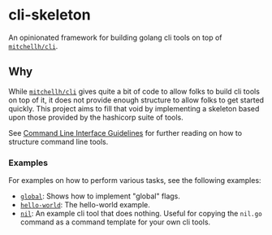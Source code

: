 # cli-skeleton

An opinionated framework for building golang cli tools on top of [`mitchellh/cli`](https://github.com/mitchellh/cli).

## Why

While [`mitchellh/cli`](https://github.com/mitchellh/cli) gives quite a bit of code to allow folks to build cli tools on top of it, it does not provide enough structure to allow folks to get started quickly. This project aims to fill that void by implementing a skeleton based upon those provided by the hashicorp suite of tools.

See [Command Line Interface Guidelines](https://clig.dev/) for further reading on how to structure command line tools.


### Examples

For examples on how to perform various tasks, see the following examples:

- [`global`](examples/global): Shows how to implement "global" flags.
- [`hello-world`](examples/hello-world): The hello-world example.
- [`nil`](examples/nil): An example cli tool that does nothing. Useful for copying the `nil.go` command as a command template for your own cli tools.
